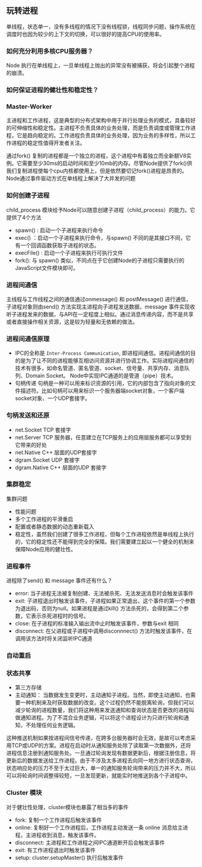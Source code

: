 
## 玩转进程

单线程，状态单一，没有多线程的情况下没有线程锁，线程同步问题，操作系统在调度时也因为较少的上下文的切换，可以很好的提高CPU的使用率。

### 如何充分利用多核CPU服务器？

Node 执行在单线程上，一旦单线程上抛出的异常没有被捕获，将会引起整个进程的崩溃。

### 如何保证进程的健壮性和稳定性？

### Master-Worker

主进程和工作进程，这是典型的分布式架构中用于并行处理业务的模式，具备较好的可伸缩性和稳定性。主进程不负责具体的业务处理，而是负责调度或管理工作进程，它是趋向稳定的。工作进程负责具体的业务处理，因为业务的多样性，所以工作进程的稳定性值得开发者关注。

通过fork() 复制的进程都是一个独立的进程，这个进程中有着独立而全新额V8实例。它需要至少30ms的启动时间和至少10mb的内存。尽管Node提供了fork()供我们复制进程使每个cpu内核都使用上，但是依然要切记fork()进程是昂贵的。Node通过事件驱动方式在单线程上解决了大并发的问题

### 如何创建子进程
child_process 模块给予Node可以随意创建子进程（child_process）的能力。它提供了4个方法

* spawn() : 启动一个子进程来执行命令
* exec() ：启动一个子进程来执行命令，与spawn() 不同的是其接口不同，它有一个回调函数获取子进程的状态。
* execFile() : 启动一个子进程来执行可执行文件
* fork(): 与 spawn() 类似，不同点在于它创建Node的子进程只需要执行的JavaScript文件模块即可。

### 进程间通信

主线程与工作线程之间的通信通过onmessage() 和 postMessage() 进行通信，子进程对象则由send() 方法实现主进程向子进程发送数据，message 事件实现收听子进程发来的数据，与API在一定程度上相似。通过消息传递内容，而不是共享或者直接操作相关资源，这是较为轻量和无依赖的做法。

### 进程间通信原理
* IPC的全称是 `Inter-Process Communication`, 即进程间通信。进程间通信的目的是为了让不同的进程能够互相访问资源并进行协调工作。实际进程间通信的技术有很多，如命名管道、匿名管道、socket、信号量、共享内存、消息队列、Domain Socket。
Node中实现IPC通道的是管道（pipe）技术。
* 句柄传递  句柄是一种可以用来标识资源的引用，它的内部包含了指向对象的文件描述符。比如句柄可以用来标识一个服务器端socket对象，一个客户端socket对象、一个UDP套接字。

### 句柄发送和还原

* net.Socket TCP 套接字
* net.Server TCP 服务器，任意建立在TCP服务上的应用层服务都可以享受到它带来的好处
* net.Native C++ 层面的UDP套接字
* dgram.Socket UDP 套接字
* dgram.Native C++ 层面的UDP 套接字

### 集群稳定
集群问题
* 性能问题
* 多个工作进程的平滑重启
* 配置或者静态数据的动态重新载入
* 稳定性，虽然我们创建了很多工作进程，但每个工作进程依然是单线程上执行的，它的稳定性还不能得到完全的保障。我们需要建立起以一个健全的机制来保障Node应用的健壮性。

### 进程事件
进程除了send() 和 message 事件还有什么？
* error: 当子进程无法被复制创建、无法被杀死、无法发送消息时会触发该事件
* exit: 子进程退出时触发该事件，子进程如果正常退出，这个事件的第一个参数为退出码，否则为null。如果进程是通过kill() 方法杀死的，会得到第二个参数，它表示杀死进程时的信号。
* close: 在子进程的标准输入输出流中止时触发该事件，参数与exit 相同
* disconnect: 在父进程或子进程中调用disconnnect() 方法时触发该事件，在调用该方法时将关闭监听IPC通道

### 自动重启


### 状态共享
* 第三方存储
* 主动通知： 当数据发生变更时，主动通知子进程。当然，即使主动通知，也需要一种机制来及时获取数据的改变。这个过程仍然不能脱离轮询，但我们可以减少轮询的进程数量，我们将这种用来发送通知和查询状态是否更改的进程叫做通知进程。为了不混合业务逻辑，可以将这个进程设计为只进行轮询和通知，不处理任何业务逻辑。

这种推送机制如果按进程间信号传递，在跨多台服务器时会无效，是故可以考虑采用TCP或UDP的方案。进程在启动时从通知服务处除了读取第一次数据外，还将进程信息注册到通知服务处。一旦通过轮询发现有数据更新后，根据注册信息，将更新后的数据发送给工作进程。由于不涉及太多进程去向同一地方进行状态查询，状态响应处的压力不至于太过巨大，单一的通知服务轮询带来的压力并不大，所以可以将轮询时间调整得较短，一旦发现更新，就能实时地推送到各个子进程中。

### Cluster 模块
对于健壮性处理，cluster模块也暴露了相当多的事件
* fork: 复制一个工作进程后触发该事件
* online: 复制好一个工作进程后，工作进程主动发送一条 online 消息给主进程，主进程收到消息，触发该事件。
* disconnect: 主进程和工作进程之间IPC通道断开后会触发该事件
* exit: 有工作进程退出时触发该事件
* setup: cluster.setupMaster() 执行后触发事件
